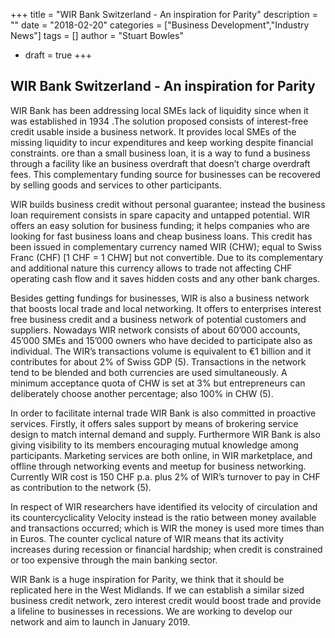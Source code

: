 +++
title = "WIR Bank Switzerland - An inspiration for Parity"
description = ""
date = "2018-02-20"
categories = ["Business Development","Industry News"]
tags = []
author = "Stuart Bowles"
+ draft = true
+++


## WIR Bank Switzerland - An inspiration for Parity


WIR Bank has been addressing local SMEs lack of liquidity since when it was established in 1934 .The solution proposed consists of interest-free credit usable inside a business network. It provides local SMEs of the missing liquidity to incur expenditures and keep working despite financial constraints. ore than a small business loan, it is a way to fund a business through a facility like an business overdraft that doesn’t charge overdraft fees. This complementary funding source for businesses can be recovered by selling goods and services to other participants.



WIR builds business credit without personal guarantee; instead the business loan requirement consists in spare capacity and untapped potential. WIR offers an easy solution for business funding; it helps companies who are looking for fast business loans and cheap business loans. This credit has been issued in complementary currency named WIR (CHW); equal to Swiss Franc (CHF) [1 CHF = 1 CHW] but not convertible. Due to its complementary and additional nature this currency allows to trade not affecting CHF operating cash flow and it saves hidden costs and any other bank charges.



Besides getting fundings for businesses, WIR is also a business network that boosts local trade and local networking. It offers to enterprises interest free business credit and a business network of potential customers and suppliers. Nowadays WIR network consists of about 60’000 accounts, 45’000 SMEs and 15’000 owners who have decided to participate also as individual. The WIR’s transactions volume is equivalent to €1 billion and it contributes for about 2% of Swiss GDP (5). Transactions in the network tend to be blended and both currencies are used simultaneously. A minimum acceptance quota of CHW is set at 3% but entrepreneurs can deliberately choose another percentage; also 100% in CHW (5).



In order to facilitate internal trade WIR Bank is also committed in proactive services. Firstly, it offers sales support by means of brokering service design to match internal demand and supply. Furthermore WIR Bank is also giving visibility to its members encouraging mutual knowledge among participants. Marketing services are both online, in WIR marketplace, and offline through networking events and meetup for business networking. Currently WIR cost is 150 CHF p.a. plus 2% of WIR’s turnover to pay in CHF as contribution to the network (5).



In respect of WIR researchers have identified  its velocity of circulation and its countercyclicality Velocity instead is the ratio between money available and transactions occurred; which is WIR the money is used more times than in Euros. The counter cyclical nature of WIR means that its activity increases during recession or financial hardship; when credit is constrained or too expensive through the main banking sector.



WIR Bank is a huge inspiration for Parity, we think that it should be replicated here in the West Midlands. If we can establish a similar sized business credit network, zero interest credit would boost trade and provide a lifeline to businesses in recessions. We are working to develop our network and aim to launch in January 2019.

